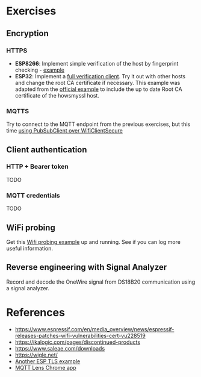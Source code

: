# Exercises

## Encryption
### HTTPS
* **ESP8266**: Implement simple verification of the host by fingerprint checking - [example](https://github.com/esp8266/Arduino/blob/master/libraries/ESP8266WiFi/examples/HTTPSRequest/HTTPSRequest.ino)
* **ESP32**: Implement a [full verification client](src/WifiClientSecure). Try it out with other hosts and change the root CA certificate if necessary. This example was adapted from the [official example](https://github.com/espressif/arduino-esp32/blob/master/libraries/WiFiClientSecure/examples/WiFiClientSecure/WiFiClientSecure.ino) to include the up to date Root CA certificate of the howsmyssl host.
    
### MQTTS
Try to connect to the MQTT endpoint from the previous exercises, but this time [using PubSubClient over WifiClientSecure](http://www.iotsharing.com/2017/08/how-to-use-esp32-mqtts-with-mqtts-mosquitto-broker-tls-ssl.html)

## Client authentication
### HTTP + Bearer token
TODO
### MQTT credentials
TODO

## WiFi probing
Get this [Wifi probing example](https://github.com/pgenevski/esp8266-sniffer/tree/3df0334b316d9b6e6e36d46792ed9e8a8a8ccc52) up and running. See if you can log more useful information.

## Reverse engineering with Signal Analyzer
Record and decode the OneWire signal from DS18B20 communication using a signal analyzer.

# References
* https://www.espressif.com/en/media_overview/news/espressif-releases-patches-wifi-vulnerabilities-cert-vu228519
* https://ikalogic.com/pages/discontinued-products
* https://www.saleae.com/downloads
* https://wigle.net/
* [Another ESP TLS example](http://www.iotsharing.com/2017/08/how-to-use-https-in-arduino-esp32.html)
* [MQTT Lens Chrome app](https://chrome.google.com/webstore/detail/mqttlens/hemojaaeigabkbcookmlgmdigohjobjm)
